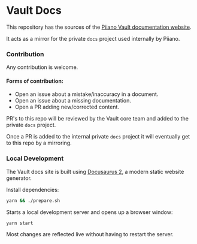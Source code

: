 # Vault Docs

This repository has the sources of the [Piiano Vault documentation website](https://piiano.com/docs).

It acts as a mirror for the private `docs` project used internally by Piiano.

### Contribution

Any contribution is welcome.

#### Forms of contribution:

* Open an issue about a mistake/inaccuracy in a document.
* Open an issue about a missing documentation.
* Open a PR adding new/corrected content.

PR's to this repo will be reviewed by the Vault core team and added to the private `docs` project.

Once a PR is added to the internal private `docs` project it will eventually get to this repo by a mirroring.

### Local Development

The Vault docs site is built using [Docusaurus 2](https://docusaurus.io/), a modern static website generator.

Install dependencies:

```bash
yarn && ./prepare.sh
```

Starts a local development server and opens up a browser window:

```bash
yarn start
```

Most changes are reflected live without having to restart the server.
